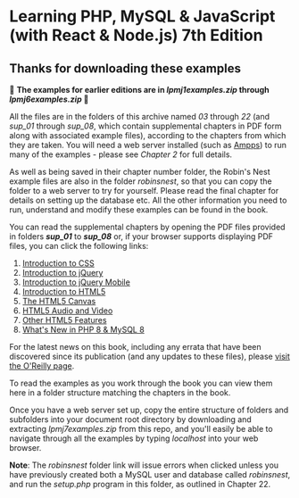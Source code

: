 <h1>Learning PHP, MySQL & JavaScript (with React &amp; Node.js) 7th Edition</h1>

<h2>Thanks for downloading these examples</h2>

🔴 <b>The examples for earlier editions are in <i>lpmj1examples.zip</i> through <i>lpmj6examples.zip</i> 🔴

</b><p>All the files are in the folders of this archive named <i>03</i> through <i>22</i> (and <i>sup_01</i> through <i>sup_08</i>, which contain supplemental chapters in PDF form along with associated example files), according to the chapters from which they are taken. You will need a web server installed (such as <a href='https://ampps.com/'>Ampps</a>) to run many of the examples - please see <i>Chapter 2</i> for full details.</p>

<p>As well as being saved in their chapter number folder, the Robin's Nest example files are also in the folder <i>robinsnest</i>, so that you can copy the folder to a web server to try for yourself. Please read the final chapter for details on setting up the database etc. All the other information you need to run, understand and modify these examples can be found in the book.</p>

<p>You can read the supplemental chapters by opening the PDF files provided in folders <i><b>sup_01</b></i> to <i><b>sup_08</b></i> or, if your browser supports displaying PDF files, you can click the following links:</p>
    
<ol>
  <li><a href='sup_01/Sup_01 - Introduction to CSS.pdf'>            Introduction to CSS</a></li>
  <li><a href='sup_02/Sup_02 - Introduction to jQuery.pdf'>         Introduction to jQuery</a></li>
  <li><a href='sup_03/Sup_03 - Introduction to jQuery Mobile.pdf'>  Introduction to jQuery Mobile</a></li>
  <li><a href='sup_04/Sup_04 - Introduction to HTML5.pdf'>          Introduction to HTML5</a></li>
  <li><a href='sup_05/Sup_05 - The HTML5 Canvas.pdf'>               The HTML5 Canvas</a></li>
  <li><a href='sup_06/Sup_06 - HTML5 Audio and Video.pdf'>          HTML5 Audio and Video</a></li>
  <li><a href='sup_07/Sup_07 - Other HTML5 Features.pdf'>           Other HTML5 Features</a></li>
  <li><a href="sup_08/Sup_08 - What's New in PHP 8 & MySQL 8.pdf">  What's New in PHP 8 & MySQL 8</a></li>
</ol>

<p>For the latest news on this book, including any errata that have been discovered since its publication (and any updates to these files), please <a href='https://www.oreilly.com/library/view/learning-php-mysql/9781098152345/'>visit the O'Reilly page</a>.

<p>To read the examples as you work through the book you can view them here in a folder structure matching the chapters in the book.</p>

<p>Once you have a web server set up, copy the entire structure of folders and subfolders into your document root directory by downloading and extracting <i>lpmj7examples.zip</i> from this repo, and you'll easily be able to navigate through all the examples by typing <i>localhost</i> into your web browser.
    
<p><b>Note</b>: The <i>robinsnest</i> folder link will issue errors when clicked unless you have previously created both a MySQL user and database called <i>robinsnest</i>, and run the <i>setup.php</i> program in this folder, as outlined in Chapter 22.</p>
